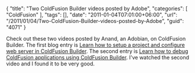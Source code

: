 {
	"title": "Two ColdFusion Builder videos posted by Adobe",
	"categories": [
		"ColdFusion"
	],
	"tags": [],
	"date": "2011-01-04T07:01:00+06:00",
	"url": "/2011/01/04/Two-ColdFusion-Builder-videos-posted-by-Adobe",
	"guid": "4071"
}

Check out these two videos posted by Anand, an Adobian, on ColdFusion Builder. The first blog entry is <a href="http://blogs.adobe.com/anand/2011/01/learn-how-to-setup-a-project-and-configure-web-server-in-coldfusion-builder-3.html">Learn how to setup a project and configure web server in ColdFusion Builder</a>. The second entry is <a href="http://blogs.adobe.com/anand/2011/01/learn-how-to-debug-coldfusion-applications-using-coldfusion-builder-2.html">Learn how to debug ColdFusion applications using ColdFusion Builder</a>. I've watched the second video and I found it to be very good.
